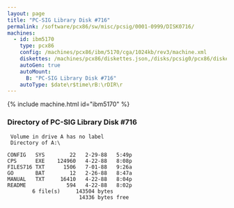 ```yaml
---
layout: page
title: "PC-SIG Library Disk #716"
permalink: /software/pcx86/sw/misc/pcsig/0001-0999/DISK0716/
machines:
  - id: ibm5170
    type: pcx86
    config: /machines/pcx86/ibm/5170/cga/1024kb/rev3/machine.xml
    diskettes: /machines/pcx86/diskettes.json,/disks/pcsig0/pcx86/diskettes.json
    autoGen: true
    autoMount:
      B: "PC-SIG Library Disk #716"
    autoType: $date\r$time\rB:\rDIR\r
---
```


{% include machine.html id="ibm5170" %}

### Directory of PC-SIG Library Disk #716

     Volume in drive A has no label
     Directory of A:\

    CONFIG   SYS        22   2-29-88   5:49p
    CPS      EXE    124960   4-22-88   8:08p
    FILES716 TXT      1506   7-01-88   9:26a
    GO       BAT        12   2-26-88   8:47a
    MANUAL   TXT     16410   4-22-88   8:04p
    README             594   4-22-88   8:02p
            6 file(s)     143504 bytes
                           14336 bytes free
